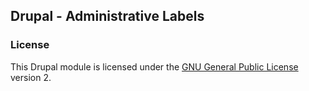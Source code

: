 ## Drupal - Administrative Labels

### License

This Drupal module is licensed under the [GNU General Public License](./LICENSE.md) version 2.

